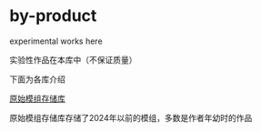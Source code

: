# by-product

experimental works here

实验性作品在本库中（不保证质量）

下面为各库介绍

[原始模组存储库](https://github.com/tanukitrpg/by-product/blob/main/%E5%8E%9F%E5%A7%8B%E6%A8%A1%E7%BB%84%E5%82%A8%E5%AD%98%E5%BA%93/A_ReadMe.md)

原始模组存储库存储了2024年以前的模组，多数是作者年幼时的作品
